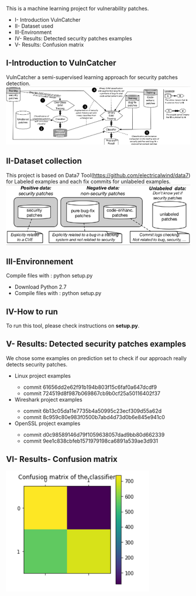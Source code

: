 
This is a machine learning project for vulnerability patches.


* I- Introduction VulnCatcher
* II- Dataset used
* III-Environment
* IV- Results: Detected security patches examples
* V- Results: Confusion matrix

## I-Introduction to VulnCatcher
VulnCatcher a semi-supervised learning approach for security patches detection.
![picture](img/image.png)

## II-Dataset collection
This project is based on Data7 Tool(https://github.com/electricalwind/data7) for Labeled examples and each fix commits for unlabeled examples.
![picture](img/dataset.png)


## III-Environnement

Compile files with : python setup.py

<ul> <li> Download Python 2.7</li> <li> Compile files with : python setup.py </li> </ul> 

## IV-How to run
To run this tool, please check instructions on **setup.py**.

## V- Results: Detected security patches examples
We chose some examples on prediction set to check if our approach really detects security patches.
<ul> 
  <li> Linux project examples</li>
  <ul> 
     <li> commit 61656dd2e62f91b194b803f15c6faf0a647dcdf9</li>
     <li> commit 724519d8f987b069867cb9b0cf25a50116402f37</li> 
  </ul> 
  <li> Wireshark project examples</li> 
   <ul> 
     <li>commit 6b13c05da11e7735b4a50995c23ecf309d55a62d</li>
     <li>commit 8c959c80e983f0500b7abd4d73d0b6e845e941c0 </li> 
  </ul> 
   <li> OpenSSL project examples</li> 
   <ul> 
     <li> commit d0c98589146d79f1059638057dad9bb80d662339</li>
     <li> commit 9ee1c838cbfeb1571979198ca6891a539ae3d931</li> 
  </ul> 
</ul> 

## VI- Results- Confusion matrix
![picture](results/confusion.png)

